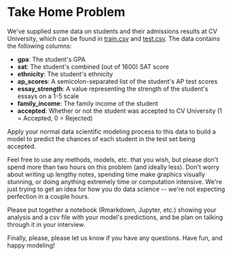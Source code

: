 # Take Home Problem

We've supplied some data on students and their admissions results at CV University, which can be found in [train.csv](https://github.com/collegevine/ds-hiring/blob/main/train.csv) and [test.csv](https://github.com/collegevine/ds-hiring/blob/main/test.csv). The data contains the following columns:

* **gpa**: The student's GPA
* **sat**: The student's combined (out of 1600) SAT score
* **ethnicity**: The student's ethnicity
* **ap_scores**: A semicolon-separated list of the student's AP test scores
* **essay_strength**: A value representing the strength of the student's essays on a 1-5 scale
* **family_income**: The family income of the student
* **accepted**: Whether or not the student was accepted to CV University (1 = Accepted, 0 = Rejected)

Apply your normal data scientific modeling process to this data to build a model to predict the chances of each student in the test set being accepted. 

Feel free to use any methods, models, etc. that you wish, but please don't spend more than two hours on this problem (and ideally less). Don't worry about writing up lengthy notes, spending time make graphics visually stunning, or doing anything extremely time or computation intensive. We're just trying to get an idea for how you do data science -- we're not expecting perfection in a couple hours.

Please put together a notebook (Rmarkdown, Jupyter, etc.) showing your analysis and a csv file with your model's predictions, and be plan on talking through it in your interview.

Finally, please, please let us know if you have any questions. Have fun, and happy modeling!
